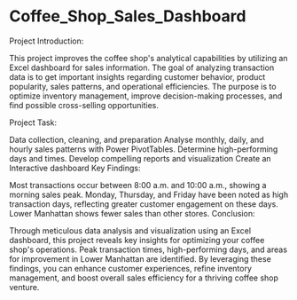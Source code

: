 # Coffee_Shop_Sales_Dashboard

Project Introduction:

This project improves the coffee shop's analytical capabilities by utilizing an Excel dashboard for sales information. The goal of analyzing transaction data is to get important insights regarding customer behavior, product popularity, sales patterns, and operational efficiencies. The purpose is to optimize inventory management, improve decision-making processes, and find possible cross-selling opportunities.

Project Task:

Data collection, cleaning, and preparation
Analyse monthly, daily, and hourly sales patterns with Power PivotTables.
Determine high-performing days and times.
Develop compelling reports and visualization
Create an Interactive dashboard
Key Findings:

Most transactions occur between 8:00 a.m. and 10:00 a.m., showing a morning sales peak.
Monday, Thursday, and Friday have been noted as high transaction days, reflecting greater customer engagement on these days.
Lower Manhattan shows fewer sales than other stores.
Conclusion:

Through meticulous data analysis and visualization using an Excel dashboard, this project reveals key insights for optimizing your coffee shop's operations. Peak transaction times, high-performing days, and areas for improvement in Lower Manhattan are identified. By leveraging these findings, you can enhance customer experiences, refine inventory management, and boost overall sales efficiency for a thriving coffee shop venture.
